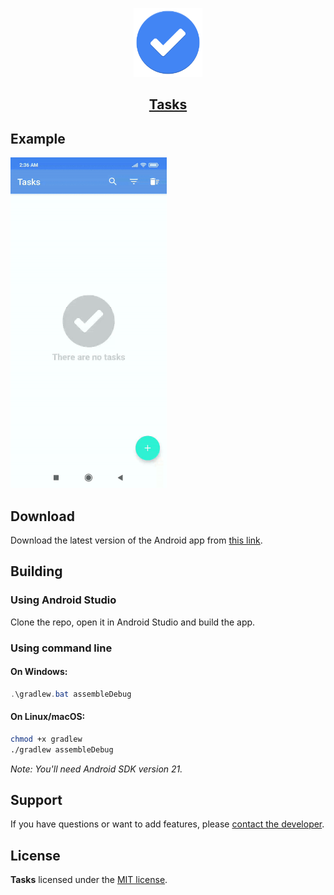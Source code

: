<p align="center">
<a href="https://github.com/TheGreatDemetrius/Tasks">
<img src="https://raw.githubusercontent.com/TheGreatDemetrius/Tasks/master/source/logo.svg" alt="logo" width="110" height="110">
<h2 align="center">Tasks</h2>
</a>

## Example
<img src="https://raw.githubusercontent.com/TheGreatDemetrius/Tasks/master/source/example.gif" alt="example" width="250"/>

## Download

Download the latest version of the Android app from [this link](https://raw.githubusercontent.com/TheGreatDemetrius/Tasks/master/source/tasks.apk).

## Building

### Using Android Studio

Clone the repo, open it in Android Studio and build the app.

### Using command line

#### On Windows:

```powershell
.\gradlew.bat assembleDebug
```

#### On Linux/macOS:

```bash
chmod +x gradlew
./gradlew assembleDebug
```

*Note: You'll need Android SDK version 21.*

## Support

If you have questions or want to add features, please [contact the developer](mailto:the.great.demetrius@outlook.com).

## License

**Tasks** licensed under the [MIT license](LICENSE).
